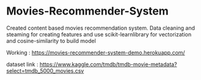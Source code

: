 # Movies-Recommender-System
Created content based movies recommendation system. Data cleaning and steaming for creating features and use scikit-learnlibrary for vectorization and cosine-similarity to build model


Working : https://movies-recommender-system-demo.herokuapp.com/

dataset link : https://www.kaggle.com/tmdb/tmdb-movie-metadata?select=tmdb_5000_movies.csv
